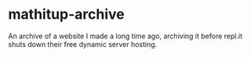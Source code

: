 # mathitup-archive

An archive of a website I made a long time ago, archiving it before repl.it shuts down their free dynamic server hosting.
